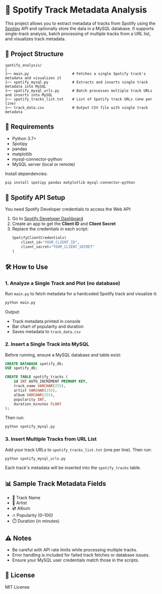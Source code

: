 
# 🎵 Spotify Track Metadata Analysis

This project allows you to extract metadata of tracks from Spotify using the [Spotipy](https://spotipy.readthedocs.io/) API and optionally store the data in a MySQL database. It supports single-track analysis, batch processing of multiple tracks from a URL list, and visualizes track metadata.

## 📁 Project Structure

```
spotify_analysis/
│
├── main.py                    # Fetches a single Spotify track's metadata and visualizes it
├── spotify_mysql.py           # Extracts and inserts single track metadata into MySQL
├── spotify_mysql_urls.py      # Batch processes multiple track URLs and inserts into MySQL
├── spotify_tracks_list.txt    # List of Spotify track URLs (one per line)
├── track_data.csv             # Output CSV file with single track metadata
```

## 🧰 Requirements

- Python 3.7+
- Spotipy
- pandas
- matplotlib
- mysql-connector-python
- MySQL server (local or remote)

Install dependencies:

```bash
pip install spotipy pandas matplotlib mysql-connector-python
```

## 🔐 Spotify API Setup

You need Spotify Developer credentials to access the Web API:

1. Go to [Spotify Developer Dashboard](https://developer.spotify.com/dashboard)
2. Create an app to get the **Client ID** and **Client Secret**
3. Replace the credentials in each script:
   ```python
   SpotifyClientCredentials(
       client_id="YOUR_CLIENT_ID",
       client_secret="YOUR_CLIENT_SECRET"
   )
   ```

## 🛠️ How to Use

### 1. Analyze a Single Track and Plot (no database)
Run `main.py` to fetch metadata for a hardcoded Spotify track and visualize it:

```bash
python main.py
```

Output:
- Track metadata printed in console
- Bar chart of popularity and duration
- Saves metadata to `track_data.csv`

### 2. Insert a Single Track into MySQL

Before running, ensure a MySQL database and table exist:

```sql
CREATE DATABASE spotify_db;
USE spotify_db;

CREATE TABLE spotify_tracks (
    id INT AUTO_INCREMENT PRIMARY KEY,
    track_name VARCHAR(255),
    artist VARCHAR(255),
    album VARCHAR(255),
    popularity INT,
    duration_minutes FLOAT
);
```

Then run:

```bash
python spotify_mysql.py
```

### 3. Insert Multiple Tracks from URL List

Add your track URLs to `spotify_tracks_list.txt` (one per line). Then run:

```bash
python spotify_mysql_urls.py
```

Each track's metadata will be inserted into the `spotify_tracks` table.

## 📊 Sample Track Metadata Fields

- 🎵 Track Name
- 👤 Artist
- 💿 Album
- 🔥 Popularity (0–100)
- ⏱️ Duration (in minutes)

## ⚠️ Notes

- Be careful with API rate limits while processing multiple tracks.
- Error handling is included for failed track fetches or database issues.
- Ensure your MySQL user credentials match those in the scripts.

## 📌 License

MIT License
